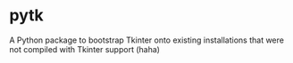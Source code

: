 # pytk
A Python package to bootstrap Tkinter onto existing installations that were not compiled with Tkinter support (haha)
